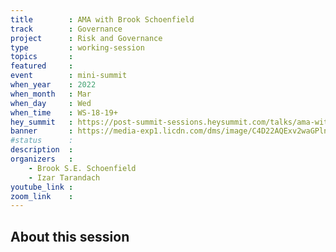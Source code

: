 ```yaml
---
title        : AMA with Brook Schoenfield
track        : Governance
project      : Risk and Governance
type         : working-session
topics       :
featured     :
event        : mini-summit
when_year    : 2022
when_month   : Mar
when_day     : Wed
when_time    : WS-18-19+
hey_summit   : https://post-summit-sessions.heysummit.com/talks/ama-with-brook-schoenfield/
banner       : https://media-exp1.licdn.com/dms/image/C4D22AQExv2waGPlnjg/feedshare-shrink_2048_1536/0/1645573404202?e=1648684800&v=beta&t=AoL2bs9qql7blCZ7BID2ske6ARktPfLt9SaB3RQC-vs
#status      : 
description  :
organizers   :
    - Brook S.E. Schoenfield       
    - Izar Tarandach
youtube_link : 
zoom_link    : 
---
```


## About this session
